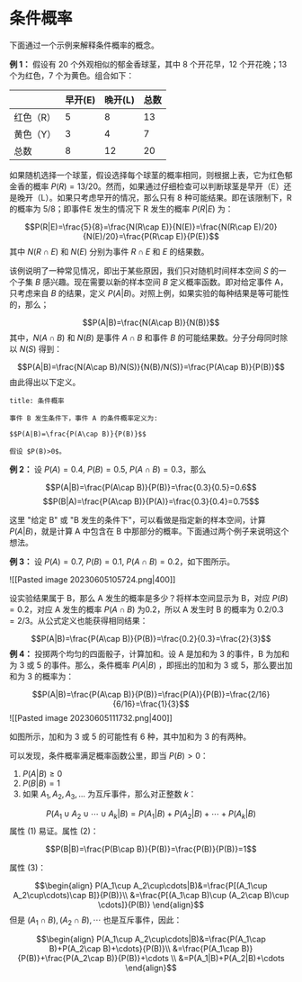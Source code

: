 # 条件概率

下面通过一个示例来解释条件概率的概念。

**例 1：** 假设有 20 个外观相似的郁金香球茎，其中 8 个开花早，12 个开花晚；13 个为红色，7 个为黄色。组合如下：

|           | 早开(E) | 晚开(L) | 总数 |
| --------- | ------- | ------- | ---- |
| 红色（R） | 5       | 8       | 13   |
| 黄色（Y） | 3       | 4       | 7    |
| 总数      | 8       | 12      | 20     |

如果随机选择一个球茎，假设选择每个球茎的概率相同，则根据上表，它为红色郁金香的概率 $P(R)=13/20$。然而，如果通过仔细检查可以判断球茎是早开（E）还是晚开（L）。如果只考虑早开的情况，那么只有 8 种可能结果。即在该限制下，R 的概率为 $5/8$；即事件E 发生的情况下 R 发生的概率 $P(R|E)$ 为：

$$P(R|E)=\frac{5}{8}=\frac{N(R\cap E)}{N(E)}=\frac{N(R\cap E)/20}{N(E)/20}=\frac{P(R\cap E)}{P(E)}$$
其中 $N(R\cap E)$ 和 $N(E)$ 分别为事件 $R\cap E$ 和 $E$ 的结果数。

该例说明了一种常见情况，即出于某些原因，我们只对随机时间样本空间 $S$ 的一个子集 $B$ 感兴趣。现在需要以新的样本空间 $B$ 定义概率函数。即对给定事件 A，只考虑来自 $B$ 的结果，定义 $P(A|B)$。对照上例，如果实验的每种结果是等可能性的，那么；

$$P(A|B)=\frac{N(A\cap B)}{N(B)}$$
其中，$N(A\cap B)$ 和 $N(B)$ 是事件 $A\cap B$ 和事件 $B$ 的可能结果数。分子分母同时除以 $N(S)$ 得到：

$$P(A|B)=\frac{N(A\cap B)/N(S)}{N(B)/N(S)}=\frac{P(A\cap B)}{P(B)}$$
由此得出以下定义。

```ad-summary
title: 条件概率

事件 B 发生条件下，事件 A 的条件概率定义为:

$$P(A|B)=\frac{P(A\cap B)}{P(B)}$$

假设 $P(B)>0$。
```

**例 2：** 设 $P(A)=0.4$, $P(B)=0.5$, $P(A\cap B)=0.3$，那么

$$P(A|B)=\frac{P(A\cap B)}{P(B)}=\frac{0.3}{0.5}=0.6$$
$$P(B|A)=\frac{P(A\cap B)}{P(A)}=\frac{0.3}{0.4}=0.75$$

这里 "给定 B" 或 "B 发生的条件下"，可以看做是指定新的样本空间，计算 $P(A|B)$，就是计算 A 中包含在 B 中那部分的概率。下面通过两个例子来说明这个想法。

**例 3：** 设 $P(A)=0.7$, $P(B)=0.1$, $P(A\cap B)=0.2$，如下图所示。

![[Pasted image 20230605105724.png|400]]

设实验结果属于 B，那么 A 发生的概率是多少？将样本空间显示为 B，对应 $P(B)=0.2$，对应 A 发生的概率 $P(A\cap B)$ 为0.2，所以 A 发生时 B 的概率为 $0.2/0.3=2/3$。从公式定义也能获得相同结果：

$$P(A|B)=\frac{P(A\cap B)}{P(B)}=\frac{0.2}{0.3}=\frac{2}{3}$$
**例 4：** 投掷两个均匀的四面骰子，计算加和。设 A 是加和为 3 的事件，B 为加和为 3 或 5 的事件。那么，条件概率 $P(A|B)$ ，即摇出的加和为 3 或 5，那么要出加和为 3 的概率为：

$$P(A|B)=\frac{P(A\cap B)}{P(B)}=\frac{P(A)}{P(B)}=\frac{2/16}{6/16}=\frac{1}{3}$$
![[Pasted image 20230605111732.png|400]]

如图所示，加和为 3 或 5 的可能性有 6 种，其中加和为 3 的有两种。

可以发现，条件概率满足概率函数公里，即当 $P(B)>0$：

1) $P(A|B)\ge 0$
2) $P(B|B)=1$
3) 如果 $A_1,A_2,A_3,...$ 为互斥事件，那么对正整数 $k$：

$$P(A_1\cup A_2\cup \cdots \cup A_k|B)=P(A_1|B)+P(A_2|B)+\cdots+P(A_k|B)$$
属性 (1) 易证。属性 (2)：

$$P(B|B)=\frac{P(B\cap B)}{P(B)}=\frac{P(B)}{P(B)}=1$$

属性 (3)：

$$\begin{align}
P(A_1\cup A_2\cup\cdots|B)&=\frac{P[(A_1\cup A_2\cup\cdots)\cap B]}{P(B)}\\
&=\frac{P[(A_1\cap B)\cup (A_2\cap B)\cup \cdots]}{P(B)}
\end{align}$$
但是 $(A_1\cap B), (A_2\cap B), \cdots$  也是互斥事件，因此：

$$\begin{align}
P(A_1\cup A_2\cup\cdots|B)&=\frac{P(A_1\cap B)+P(A_2\cap B)+\cdots}{P(B)}\\
&=\frac{P(A_1\cap B)}{P(B)}+\frac{P(A_2\cap B)}{P(B)}+\cdots \\
&=P(A_1|B)+P(A_2|B)+\cdots
\end{align}$$




